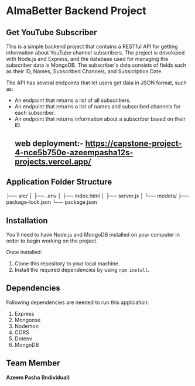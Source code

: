 # AlmaBetter Backend Project

## Get YouTube Subscriber

This is a simple backend project that contains a RESTful API for getting information about YouTube channel subscribers. The project is developed with Node.js and Express, and the database used for managing the subscriber data is MongoDB. The subscriber's data consists of fields such as their ID, Names, Subscribed Channels, and Subscription Date.

The API has several endpoints that let users get data in JSON format, such as:
- An endpoint that returns a list of all subscribers.
- An endpoint that returns a list of names and subscribed channels for each subscriber.
- An endpoint that returns information about a subscriber based on their ID.
  ## web deployment:- https://capstone-project-4-nce5b750e-azeempasha12s-projects.vercel.app/

## Application Folder Structure

├── src/
│ ├── .env
│ ├── index.html
│ ├── server.js
│ └── models/
├── package-lock.json
└── package.json



## Installation

You'll need to have Node.js and MongoDB installed on your computer in order to begin working on the project.

Once installed:
1. Clone this repository to your local machine.
2. Install the required dependencies by using `npm install`.

## Dependencies

Following dependencies are needed to run this application:
1. Express
2. Mongoose
3. Nodemon
4. CORS
5. Dotenv
6. MongoDB

## Team Member

**Azeem Pasha (Individual)**
